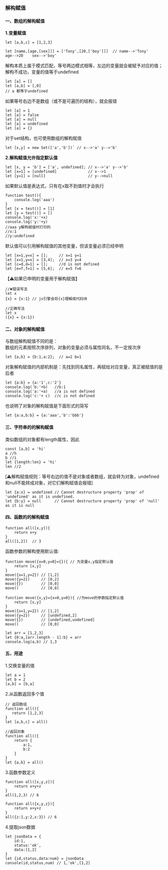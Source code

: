 ### 解构赋值
####  一、数组的解构赋值
**1.变量赋值**
```
let [a,b,c] = [1,2,3]

let [name,[age,[sex]]] = ['Tony',[20,['boy']]]  // name-->'Tony'   age-->20    sex-->'boy'
```
解构本质上属于模式匹配，等号两边模式相等，左边的变量就会被赋予对应的值；  
解构不成功，变量的值等于undefined  
```
let [a] = []
let [a,b] = [,0]
// a 都等于undefined
```
如果等号右边不是数组（或不是可遍历的结构），就会报错
```
let [a] = 1
let [a] = false
let [a] = null
let [a] = undefined
let [a] = {}
```
对于set结构，也可使用数组的解构赋值
```
let [x,y] = new Set(['a','b'])` // x-->'a' y-->'b'
```
**2.解构赋值允许指定默认值**
```
let [x, y = 'b'] = ['a', undefined]; // x-->'a' y-->'b'
let [x=1] = [undefined]              // x-->1
let [y=1] = [null]                   // y-->null
```
如果默认值是表达式，只有在x取不到值时才会执行
```
function test(){
    console.log('aaa')
}
let [x = test()] = [1]
let [y = test()] = []
console.log('x:'+x)
console.log('y:'+y)
//aaa y解构赋值时打印的
//x:1
//y:undefined
```
默认值可以引用解构赋值的其他变量，但该变量必须已经申明
```
let [x=1,y=x] = [];     // x=1 y=1
let [x=1,y=x] = [3,4];  // x=3 y=4
let [c=d,d=1] = [];     //d is not defined
let [e=f,f=1] = [5,6];  // e=5 f=6
```
【⚠️如果已申明的变量用于解构赋值】
```
//❌错误写法
let x
{x} = {x:1} // js引擎会将{x}理解成代码块

//正确写法
let x
({x} = {x:1})

```

####  二、对象的解构赋值  
与数组解构赋值不同的是：  
数组的元素按照次序排列，对象的变量必须与属性同名，不一定按次序  
```
let {a,b} = {b:1,a:2};  // a=2 b=1
```
对象解构赋值的内部机制是：先找到同名属性，再赋给对应变量，真正被赋值的是后者  
```
let {a:b} = {a:'1',c:'2'}
console.log('b:'+b)   //b:1
console.log('a:'+a)   //a is not defined
console.log('c:'+ c)  //c is not defined
```
也说明了对象的解构赋值是下面形式的简写
```
let {a:a,b:b} = {a:'aaa','b':'bbb'}
```

####  三、字符串的的解构赋值  
类似数组的对象都有length属性，因此
```
const [a,b] = 'hi'
a //h
b //i
let {length:len} = 'hi'
len //2
```
[⚠️解构赋值规则：等号右边的值不是对象或者数组，就会转为对象，undefined和null不能转成对象，对它们解构赋值会报错]
```
let {a:x} = undefined // Cannot destructure property 'prop' of 'undefined' as it is undefined.
let {b:y} = null      // Cannot destructure property 'prop' of 'null' as it is null
```

####  四、函数的的解构赋值
```
function all([x,y]){
    return x+y
}
all([1,2])  // 3
```
函数参数的解构使用默认值:
```
function move({x=0,y=0}={}){ // 为变量x,y指定默认值
    return [x,y]
}
move({x=1,y=2}) // [1,2]
move({y=2})     // [0,2]
move({})        // [0,0]
move()          // [0,0]

function move({x,y}={x=0,y=0}){ //为move的参数指定默认值
    return [x,y]
}
move({x=1,y=2}) // [1,2]
move({y=2})     // [undefined,2]
move({})        // [undefined,undefined]
move()          // [0,0]

```
```
let arr = [1,2,3]
let {0:a,[arr.length - 1]:b} = arr
console.log(a,b) // 1,3
```

####  五、用途
1.交换变量的值
```
let a = 1
let b = 2
[a,b] = [b,a]
```
2.从函数返回多个值
```
// 返回数组
function all(){
   return [1,2,3]
}
let [a,b,c] = all()

//返回对象
function all(){
    return {
        a:1,
        b:2
    }
}
let {a,b} = all()
```
3.函数参数定义
```
function all([x,y,z]){
    return x+y+z    
}
all(1,2,3) // 6

function all({x,y,z}){
    return x+y+z
}
all({z:1,y:2,x:3}) // 6
```
4.提取json数据
```
let jsonData = {
    id:1,
    status:'ok',
    data:[1,2]    
}
let {id,status,data:num} = jsonData
console(id,status,num) // 1,'ok',[1,2]
```
